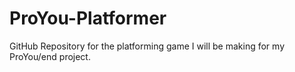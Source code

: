 # ProYou-Platformer
GitHub Repository for the platforming game I will be making for my ProYou/end project. 
